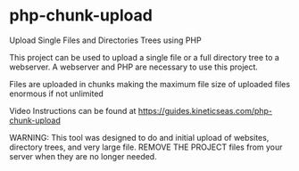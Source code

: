 # php-chunk-upload
Upload Single Files and Directories Trees using PHP

This project can be used to upload a single file or a full directory tree to a webserver. A webserver and PHP are necessary to use this project. 

Files are uploaded in chunks making the maximum file size of uploaded files enormous if not unlimited

Video Instructions can be found at https://guides.kineticseas.com/php-chunk-upload

WARNING:  This tool was designed to do and initial upload of websites, directory trees, and very large file. REMOVE THE PROJECT files from 
your server when they are no longer needed. 
